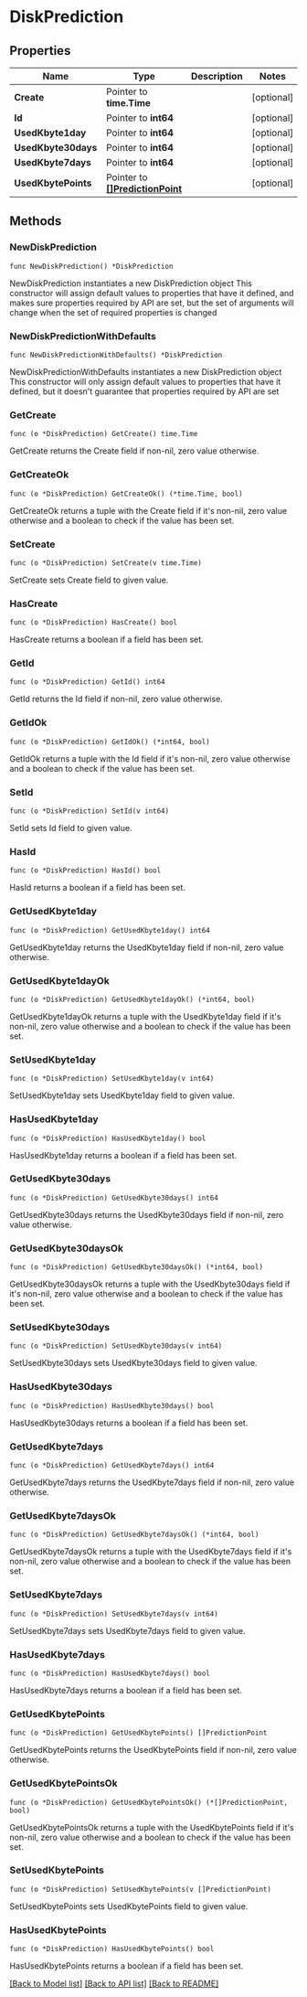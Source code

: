 # DiskPrediction

## Properties

Name | Type | Description | Notes
------------ | ------------- | ------------- | -------------
**Create** | Pointer to **time.Time** |  | [optional] 
**Id** | Pointer to **int64** |  | [optional] 
**UsedKbyte1day** | Pointer to **int64** |  | [optional] 
**UsedKbyte30days** | Pointer to **int64** |  | [optional] 
**UsedKbyte7days** | Pointer to **int64** |  | [optional] 
**UsedKbytePoints** | Pointer to [**[]PredictionPoint**](PredictionPoint.md) |  | [optional] 

## Methods

### NewDiskPrediction

`func NewDiskPrediction() *DiskPrediction`

NewDiskPrediction instantiates a new DiskPrediction object
This constructor will assign default values to properties that have it defined,
and makes sure properties required by API are set, but the set of arguments
will change when the set of required properties is changed

### NewDiskPredictionWithDefaults

`func NewDiskPredictionWithDefaults() *DiskPrediction`

NewDiskPredictionWithDefaults instantiates a new DiskPrediction object
This constructor will only assign default values to properties that have it defined,
but it doesn't guarantee that properties required by API are set

### GetCreate

`func (o *DiskPrediction) GetCreate() time.Time`

GetCreate returns the Create field if non-nil, zero value otherwise.

### GetCreateOk

`func (o *DiskPrediction) GetCreateOk() (*time.Time, bool)`

GetCreateOk returns a tuple with the Create field if it's non-nil, zero value otherwise
and a boolean to check if the value has been set.

### SetCreate

`func (o *DiskPrediction) SetCreate(v time.Time)`

SetCreate sets Create field to given value.

### HasCreate

`func (o *DiskPrediction) HasCreate() bool`

HasCreate returns a boolean if a field has been set.

### GetId

`func (o *DiskPrediction) GetId() int64`

GetId returns the Id field if non-nil, zero value otherwise.

### GetIdOk

`func (o *DiskPrediction) GetIdOk() (*int64, bool)`

GetIdOk returns a tuple with the Id field if it's non-nil, zero value otherwise
and a boolean to check if the value has been set.

### SetId

`func (o *DiskPrediction) SetId(v int64)`

SetId sets Id field to given value.

### HasId

`func (o *DiskPrediction) HasId() bool`

HasId returns a boolean if a field has been set.

### GetUsedKbyte1day

`func (o *DiskPrediction) GetUsedKbyte1day() int64`

GetUsedKbyte1day returns the UsedKbyte1day field if non-nil, zero value otherwise.

### GetUsedKbyte1dayOk

`func (o *DiskPrediction) GetUsedKbyte1dayOk() (*int64, bool)`

GetUsedKbyte1dayOk returns a tuple with the UsedKbyte1day field if it's non-nil, zero value otherwise
and a boolean to check if the value has been set.

### SetUsedKbyte1day

`func (o *DiskPrediction) SetUsedKbyte1day(v int64)`

SetUsedKbyte1day sets UsedKbyte1day field to given value.

### HasUsedKbyte1day

`func (o *DiskPrediction) HasUsedKbyte1day() bool`

HasUsedKbyte1day returns a boolean if a field has been set.

### GetUsedKbyte30days

`func (o *DiskPrediction) GetUsedKbyte30days() int64`

GetUsedKbyte30days returns the UsedKbyte30days field if non-nil, zero value otherwise.

### GetUsedKbyte30daysOk

`func (o *DiskPrediction) GetUsedKbyte30daysOk() (*int64, bool)`

GetUsedKbyte30daysOk returns a tuple with the UsedKbyte30days field if it's non-nil, zero value otherwise
and a boolean to check if the value has been set.

### SetUsedKbyte30days

`func (o *DiskPrediction) SetUsedKbyte30days(v int64)`

SetUsedKbyte30days sets UsedKbyte30days field to given value.

### HasUsedKbyte30days

`func (o *DiskPrediction) HasUsedKbyte30days() bool`

HasUsedKbyte30days returns a boolean if a field has been set.

### GetUsedKbyte7days

`func (o *DiskPrediction) GetUsedKbyte7days() int64`

GetUsedKbyte7days returns the UsedKbyte7days field if non-nil, zero value otherwise.

### GetUsedKbyte7daysOk

`func (o *DiskPrediction) GetUsedKbyte7daysOk() (*int64, bool)`

GetUsedKbyte7daysOk returns a tuple with the UsedKbyte7days field if it's non-nil, zero value otherwise
and a boolean to check if the value has been set.

### SetUsedKbyte7days

`func (o *DiskPrediction) SetUsedKbyte7days(v int64)`

SetUsedKbyte7days sets UsedKbyte7days field to given value.

### HasUsedKbyte7days

`func (o *DiskPrediction) HasUsedKbyte7days() bool`

HasUsedKbyte7days returns a boolean if a field has been set.

### GetUsedKbytePoints

`func (o *DiskPrediction) GetUsedKbytePoints() []PredictionPoint`

GetUsedKbytePoints returns the UsedKbytePoints field if non-nil, zero value otherwise.

### GetUsedKbytePointsOk

`func (o *DiskPrediction) GetUsedKbytePointsOk() (*[]PredictionPoint, bool)`

GetUsedKbytePointsOk returns a tuple with the UsedKbytePoints field if it's non-nil, zero value otherwise
and a boolean to check if the value has been set.

### SetUsedKbytePoints

`func (o *DiskPrediction) SetUsedKbytePoints(v []PredictionPoint)`

SetUsedKbytePoints sets UsedKbytePoints field to given value.

### HasUsedKbytePoints

`func (o *DiskPrediction) HasUsedKbytePoints() bool`

HasUsedKbytePoints returns a boolean if a field has been set.


[[Back to Model list]](../README.md#documentation-for-models) [[Back to API list]](../README.md#documentation-for-api-endpoints) [[Back to README]](../README.md)


